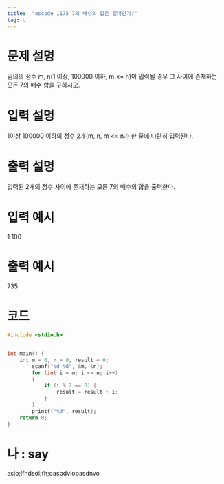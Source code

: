 ```yaml
---
title:  "ascode 1175 7의 배수의 합은 얼마인가?"
tag: c
---
```

# 문제 설명
임의의 정수 m, n(1 이상, 100000 이하, m <= n)이 입력될 경우 그 사이에 존재하는 모든 7의 배수 합을 구하시오.
# 입력 설명
1이상 100000 이하의 정수 2개(m, n, m <= n가 한 줄에 나란히 입력된다.
# 출력 설명
입력된 2개의 정수 사이에 존재하는 모든 7의 배수의 합을 출력한다.
# 입력 예시
1 100
# 출력 예시
735
# 코드

```c
#include <stdio.h>


int main() {
	int m = 0, n = 0, result = 0;
		scanf("%d %d", &m, &n);
		for (int i = m; i <= n; i++)
		{
			if (i % 7 == 0) {
				result = result + i;
			}
		}
		printf("%d", result);
	return 0;
}
```

# 나 : say
asjo;lfhdsoi;fh;oasbdviopasdnvo